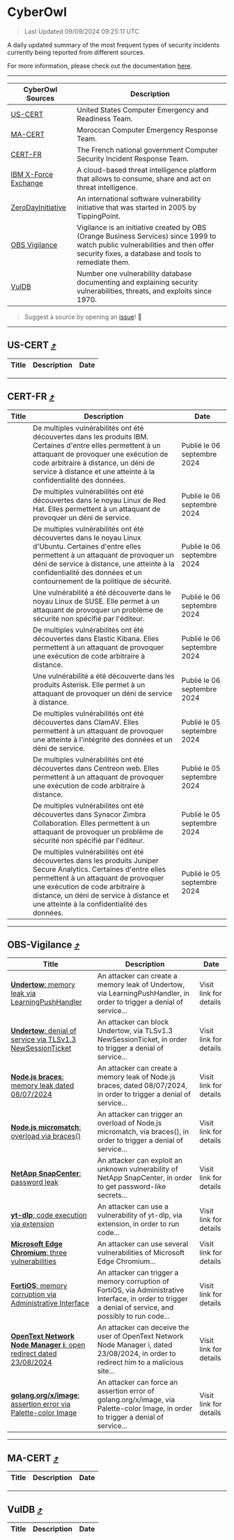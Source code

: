 
 <div id='top'></div>

# CyberOwl

 > Last Updated 09/09/2024 09:25:11 UTC
 
 A daily updated summary of the most frequent types of security incidents currently being reported from different sources.
 
 For more information, please check out the documentation [here](./docs/README.md).
 
 ---
 |CyberOwl Sources|Description|
 |---|---|
 |[US-CERT](#us-cert-arrow_heading_up)|United States Computer Emergency and Readiness Team.|
 |[MA-CERT](#ma-cert-arrow_heading_up)|Moroccan Computer Emergency Response Team.|
 |[CERT-FR](#cert-fr-arrow_heading_up)|The French national government Computer Security Incident Response Team.|
 |[IBM X-Force Exchange](#ibmcloud-arrow_heading_up)|A cloud-based threat intelligence platform that allows to consume, share and act on threat intelligence.|
 |[ZeroDayInitiative](#zerodayinitiative-arrow_heading_up)|An international software vulnerability initiative that was started in 2005 by TippingPoint.|
 |[OBS Vigilance](#obs-vigilance-arrow_heading_up)|Vigilance is an initiative created by OBS (Orange Business Services) since 1999 to watch public vulnerabilities and then offer security fixes, a database and tools to remediate them.|
 |[VulDB](#vuldb-arrow_heading_up)|Number one vulnerability database documenting and explaining security vulnerabilities, threats, and exploits since 1970.|
 
 > Suggest a source by opening an [issue](https://github.com/karimhabush/cyberowl/issues)! :raised_hands:
 ---

## US-CERT [:arrow_heading_up:](#cyberowl)

 |Title|Description|Date|
 |---|---|---|
 
 ---

## CERT-FR [:arrow_heading_up:](#cyberowl)

 |Title|Description|Date|
 |---|---|---|
 |[](https://www.cert.ssi.gouv.fr/avis/CERTFR-2024-AVI-0750/)|De multiples vulnérabilités ont été découvertes dans les produits IBM. Certaines d'entre elles permettent à un attaquant de provoquer une exécution de code arbitraire à distance, un déni de service à distance et une atteinte à la confidentialité des données.|Publié le 06 septembre 2024|
 |[](https://www.cert.ssi.gouv.fr/avis/CERTFR-2024-AVI-0749/)|De multiples vulnérabilités ont été découvertes dans le noyau Linux de Red Hat. Elles permettent à un attaquant de provoquer un déni de service.|Publié le 06 septembre 2024|
 |[](https://www.cert.ssi.gouv.fr/avis/CERTFR-2024-AVI-0748/)|De multiples vulnérabilités ont été découvertes dans le noyau Linux d'Ubuntu. Certaines d'entre elles permettent à un attaquant de provoquer un déni de service à distance, une atteinte à la confidentialité des données et un contournement de la politique de sécurité.|Publié le 06 septembre 2024|
 |[](https://www.cert.ssi.gouv.fr/avis/CERTFR-2024-AVI-0747/)|Une vulnérabilité a été découverte dans le noyau Linux de SUSE. Elle permet à un attaquant de provoquer un problème de sécurité non spécifié par l'éditeur.|Publié le 06 septembre 2024|
 |[](https://www.cert.ssi.gouv.fr/avis/CERTFR-2024-AVI-0746/)|De multiples vulnérabilités ont été découvertes dans Elastic Kibana. Elles permettent à un attaquant de provoquer une exécution de code arbitraire à distance.|Publié le 06 septembre 2024|
 |[](https://www.cert.ssi.gouv.fr/avis/CERTFR-2024-AVI-0745/)|Une vulnérabilité a été découverte dans les produits Asterisk. Elle permet à un attaquant de provoquer un déni de service à distance.|Publié le 06 septembre 2024|
 |[](https://www.cert.ssi.gouv.fr/avis/CERTFR-2024-AVI-0744/)|De multiples vulnérabilités ont été découvertes dans ClamAV. Elles permettent à un attaquant de provoquer une atteinte à l'intégrité des données et un déni de service.|Publié le 05 septembre 2024|
 |[](https://www.cert.ssi.gouv.fr/avis/CERTFR-2024-AVI-0743/)|De multiples vulnérabilités ont été découvertes dans Centreon web. Elles permettent à un attaquant de provoquer une exécution de code arbitraire à distance.|Publié le 05 septembre 2024|
 |[](https://www.cert.ssi.gouv.fr/avis/CERTFR-2024-AVI-0742/)|De multiples vulnérabilités ont été découvertes dans Synacor Zimbra Collaboration. Elles permettent à un attaquant de provoquer un problème de sécurité non spécifié par l'éditeur.|Publié le 05 septembre 2024|
 |[](https://www.cert.ssi.gouv.fr/avis/CERTFR-2024-AVI-0741/)|De multiples vulnérabilités ont été découvertes dans les produits Juniper Secure Analytics. Certaines d'entre elles permettent à un attaquant de provoquer une exécution de code arbitraire à distance, un déni de service à distance et une atteinte à la confidentialité des données.|Publié le 05 septembre 2024|
 
 ---

## OBS-Vigilance [:arrow_heading_up:](#cyberowl)

 |Title|Description|Date|
 |---|---|---|
 |[<a href="https://vigilance.fr/vulnerability/Undertow-memory-leak-via-LearningPushHandler-44680" class="noirorange"><b>Undertow</b>: memory leak via LearningPushHandler</a>](https://vigilance.fr/vulnerability/Undertow-memory-leak-via-LearningPushHandler-44680)|An attacker can create a memory leak of Undertow, via LearningPushHandler, in order to trigger a denial of service...|Visit link for details|
 |[<a href="https://vigilance.fr/vulnerability/Undertow-denial-of-service-via-TLSv1-3-NewSessionTicket-44679" class="noirorange"><b>Undertow</b>: denial of service via TLSv1.3 NewSessionTicket</a>](https://vigilance.fr/vulnerability/Undertow-denial-of-service-via-TLSv1-3-NewSessionTicket-44679)|An attacker can block Undertow, via TLSv1.3 NewSessionTicket, in order to trigger a denial of service...|Visit link for details|
 |[<a href="https://vigilance.fr/vulnerability/Node-js-braces-memory-leak-dated-08-07-2024-44676" class="noirorange"><b>Node.js braces</b>: memory leak dated 08/07/2024</a>](https://vigilance.fr/vulnerability/Node-js-braces-memory-leak-dated-08-07-2024-44676)|An attacker can create a memory leak of Node.js braces, dated 08/07/2024, in order to trigger a denial of service...|Visit link for details|
 |[<a href="https://vigilance.fr/vulnerability/Node-js-micromatch-overload-via-braces-44675" class="noirorange"><b>Node.js micromatch</b>: overload via braces()</a>](https://vigilance.fr/vulnerability/Node-js-micromatch-overload-via-braces-44675)|An attacker can trigger an overload of Node.js micromatch, via braces(), in order to trigger a denial of service...|Visit link for details|
 |[<a href="https://vigilance.fr/vulnerability/NetApp-SnapCenter-password-leak-44674" class="noirorange"><b>NetApp SnapCenter</b>: password leak</a>](https://vigilance.fr/vulnerability/NetApp-SnapCenter-password-leak-44674)|An attacker can exploit an unknown vulnerability of NetApp SnapCenter, in order to get password-like secrets...|Visit link for details|
 |[<a href="https://vigilance.fr/vulnerability/yt-dlp-code-execution-via-extension-44672" class="noirorange"><b>yt-dlp</b>: code execution via extension</a>](https://vigilance.fr/vulnerability/yt-dlp-code-execution-via-extension-44672)|An attacker can use a vulnerability of yt-dlp, via extension, in order to run code...|Visit link for details|
 |[<a href="https://vigilance.fr/vulnerability/Microsoft-Edge-Chromium-three-vulnerabilities-43036" class="noirorange"><b>Microsoft Edge Chromium</b>: three vulnerabilities</a>](https://vigilance.fr/vulnerability/Microsoft-Edge-Chromium-three-vulnerabilities-43036)|An attacker can use several vulnerabilities of Microsoft Edge Chromium...|Visit link for details|
 |[<a href="https://vigilance.fr/vulnerability/FortiOS-memory-corruption-via-Administrative-Interface-40735" class="noirorange"><b>FortiOS</b>: memory corruption via Administrative Interface</a>](https://vigilance.fr/vulnerability/FortiOS-memory-corruption-via-Administrative-Interface-40735)|An attacker can trigger a memory corruption of FortiOS, via Administrative Interface, in order to trigger a denial of service, and possibly to run code...|Visit link for details|
 |[<a href="https://vigilance.fr/vulnerability/OpenText-Network-Node-Manager-i-open-redirect-dated-23-08-2024-45010" class="noirorange"><b>OpenText Network Node Manager i</b>: open redirect dated 23/08/2024</a>](https://vigilance.fr/vulnerability/OpenText-Network-Node-Manager-i-open-redirect-dated-23-08-2024-45010)|An attacker can deceive the user of OpenText Network Node Manager i, dated 23/08/2024, in order to redirect him to a malicious site...|Visit link for details|
 |[<a href="https://vigilance.fr/vulnerability/golang-org-x-image-assertion-error-via-Palette-color-Image-45008" class="noirorange"><b>golang.org/x/image</b>: assertion error via Palette-color Image</a>](https://vigilance.fr/vulnerability/golang-org-x-image-assertion-error-via-Palette-color-Image-45008)|An attacker can force an assertion error of golang.org/x/image, via Palette-color Image, in order to trigger a denial of service...|Visit link for details|
 
 ---

## MA-CERT [:arrow_heading_up:](#cyberowl)

 |Title|Description|Date|
 |---|---|---|
 
 ---

## VulDB [:arrow_heading_up:](#cyberowl)

 |Title|Description|Date|
 |---|---|---|
 